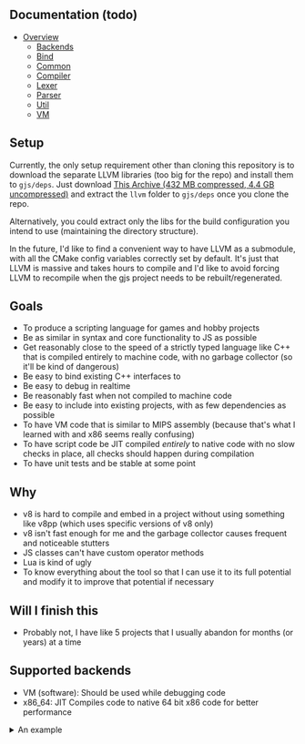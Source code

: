 ## Documentation (todo)
- [Overview](https://github.com/mdecicco/gjs/tree/master/src)
    - [Backends](https://github.com/mdecicco/gjs/tree/master/src/backends)
    - [Bind](https://github.com/mdecicco/gjs/tree/master/src/bind)
    - [Common](https://github.com/mdecicco/gjs/tree/master/src/common)
    - [Compiler](https://github.com/mdecicco/gjs/tree/master/src/compiler)
    - [Lexer](https://github.com/mdecicco/gjs/tree/master/src/lexer)
    - [Parser](https://github.com/mdecicco/gjs/tree/master/src/parser)
    - [Util](https://github.com/mdecicco/gjs/tree/master/src/util)
    - [VM](https://github.com/mdecicco/gjs/tree/master/src/vm)

## Setup
Currently, the only setup requirement other than cloning this repository is to download the separate LLVM libraries (too big for the repo) and install them to `gjs/deps`.
Just download [This Archive (432 MB compressed, 4.4 GB uncompressed)](https://www.mediafire.com/file/kicmp6mui2ka5dg/gjs.llvm.vs2019.rar/file) and extract the `llvm` folder to `gjs/deps` once you clone the repo.

Alternatively, you could extract only the libs for the build configuration you intend to use (maintaining the directory structure).

In the future, I'd like to find a convenient way to have LLVM as a submodule, with all the CMake config variables correctly set by default. It's just that LLVM is massive and takes hours to compile and I'd like to avoid forcing LLVM to recompile when the gjs project needs to be rebuilt/regenerated.

## Goals
- To produce a scripting language for games and hobby projects
- Be as similar in syntax and core functionality to JS as possible
- Get reasonably close to the speed of a strictly typed language like C++ that is compiled entirely to machine code, with no garbage collector (so it'll be kind of dangerous)
- Be easy to bind existing C++ interfaces to
- Be easy to debug in realtime
- Be reasonably fast when not compiled to machine code
- Be easy to include into existing projects, with as few dependencies as possible
- To have VM code that is similar to MIPS assembly (because that's what I learned with and x86 seems really confusing)
- To have script code be JIT compiled _entirely_ to native code with no slow checks in place, all checks should happen during compilation
- To have unit tests and be stable at some point

## Why
- v8 is hard to compile and embed in a project without using something like v8pp (which uses specific versions of v8 only)
- v8 isn't fast enough for me and the garbage collector causes frequent and noticeable stutters
- JS classes can't have custom operator methods
- Lua is kind of ugly
- To know everything about the tool so that I can use it to its full potential and modify it to improve that potential if necessary

## Will I finish this
- Probably not, I have like 5 projects that I usually abandon for months (or years) at a time

## Supported backends
- VM (software): Should be used while debugging code
- x86_64: JIT Compiles code to native 64 bit x86 code for better performance


<details>
  <summary>An example</summary>

#### The following script code:
```
void it() {
    array<f32> x;
    x.push(1.23f);
    x.push(x[0]);
    x[0] = 4.56f;
    foo f;
    f.x = 5;
    f.x += 5;
    if (x.length > 0) {
        print_foo(f);
        x.push(5.55f);
    }

    for(u8 i = 0;i < 10;i++) {
        x.push(i);
    }

    for(u8 i = 0;i < x.length;i++) {
        print_f32(i, x[i]);
    }
}
```

#### Gets compiled to the following:
```
0x000: term

[void it() -> null]
0x001: addui   $s0, $sp, 0             ;     array<f32> x;
0x002: addui   $v3, $zero, 145999
0x003: addu    $a0, $zero, $s0
0x004: addui   $a1, $zero, 145999
0x005: jal     0x7FF7DFCC2405          ; <- array array::constructor(data)
0x006: addu    $s1, $v0, $zero
0x007: addu    $s2, $s1, $zero
0x008: addui   $v3, $zero, 145999      ;     x.push(1.23f);
0x009: addu    $a0, $zero, $s0
0x00A: faddi   $f15, $zero, 1.230000
0x00B: mffp    $f15, $a1
0x00C: jal     0x7FF7DFCC341D          ; <- void array::push(subtype)
0x00D: addui   $s2, $zero, 0           ;     x.push(x[0]);
0x00E: cvt.i.u $s2
0x00F: addui   $v3, $zero, 145999
0x010: addu    $a0, $zero, $s0
0x011: addu    $a1, $zero, $s2
0x012: jal     0x7FF7DFCC275C          ; <- subtype array::operator [](u32)
0x013: addu    $s2, $v0, $zero
0x014: ld32    $f0, 0($s2)
0x015: addui   $v3, $zero, 145999
0x016: addu    $a0, $zero, $s0
0x017: mffp    $f0, $a1
0x018: jal     0x7FF7DFCC341D          ; <- void array::push(subtype)
0x019: addui   $s2, $zero, 0           ;     x[0] = 4.56f;
0x01A: cvt.i.u $s2
0x01B: addui   $v3, $zero, 145999
0x01C: addu    $a0, $zero, $s0
0x01D: addu    $a1, $zero, $s2
0x01E: jal     0x7FF7DFCC275C          ; <- subtype array::operator [](u32)
0x01F: addu    $s2, $v0, $zero
0x020: ld32    $f0, 0($s2)
0x021: faddi   $f0, $zero, 4.560000
0x022: st32    $f0, 0($s2)
0x023: addui   $s2, $sp, 32            ;     foo f;
0x024: addu    $a0, $zero, $s2
0x025: jal     0x7FF7DFCC25A4          ; <- foo foo::constructor()
0x026: addu    $s1, $v0, $zero
0x027: addu    $s3, $s1, $zero
0x028: addu    $a0, $zero, $s2         ;     f.x = 5;
0x029: jal     0x7FF7DFCC2EFA          ; <- i32 foo::get_x()
0x02A: addu    $s3, $v0, $zero
0x02B: addi    $s3, $zero, 5
0x02C: addu    $a0, $zero, $s2
0x02D: addu    $a1, $zero, $s3
0x02E: jal     0x7FF7DFCC1E6F          ; <- i32 foo::set_x(i32)
0x02F: addu    $s3, $v0, $zero
0x030: add     $s1, $s3, $zero
0x031: addu    $a0, $zero, $s2         ;     f.x += 5;
0x032: jal     0x7FF7DFCC2EFA          ; <- i32 foo::get_x()
0x033: addu    $s1, $v0, $zero
0x034: addi    $s3, $zero, 5
0x035: add     $s4, $s1, $s3
0x036: addu    $a0, $zero, $s2
0x037: addu    $a1, $zero, $s4
0x038: jal     0x7FF7DFCC1E6F          ; <- i32 foo::set_x(i32)
0x039: addu    $s4, $v0, $zero
0x03A: add     $s3, $s4, $zero
0x03B: addui   $v3, $zero, 145999      ;     if (x.length > 0) {
0x03C: addu    $a0, $zero, $s0
0x03D: jal     0x7FF7DFCC40F7          ; <- u32 array::get_length()
0x03E: addu    $s3, $v0, $zero
0x03F: addui   $s4, $zero, 0
0x040: cvt.i.u $s4
0x041: gt      $s1, $s3, $s4
0x042: bneqz   $s1, 0x4A
0x043: addu    $a0, $zero, $s2         ;         print_foo(f);
0x044: jal     0x7FF7DFCC141F          ; <- void print_foo(foo)
0x045: addui   $v3, $zero, 145999      ;         x.push(5.55f);
0x046: addu    $a0, $zero, $s0
0x047: faddi   $f15, $zero, 5.550000
0x048: mffp    $f15, $a1
0x049: jal     0x7FF7DFCC341D          ; <- void array::push(subtype)
0x04A: addui   $s2, $zero, 0           ;     for(u8 i = 0;i < 10;i++) {
0x04B: cvt.i.u $s2
0x04C: addu    $s1, $s2, $zero
0x04D: addui   $s2, $zero, 10
0x04E: cvt.i.u $s2
0x04F: lt      $s4, $s1, $s2
0x050: bneqz   $s4, 0x5D
0x051: mtfp    $s1, $f0                ;         x.push(i);
0x052: cvt.u.f $f0
0x053: addui   $v3, $zero, 145999
0x054: addu    $a0, $zero, $s0
0x055: mffp    $f0, $a1
0x056: jal     0x7FF7DFCC341D          ; <- void array::push(subtype)
0x057: addu    $s4, $s1, $zero         ;     for(u8 i = 0;i < 10;i++) {
0x058: addui   $s4, $zero, 1
0x059: cvt.i.u $s4
0x05A: addu    $s3, $s1, $s4
0x05B: addu    $s1, $s3, $zero
0x05C: jmp     0x4D
0x05D: addui   $s2, $zero, 0           ;     for(u8 i = 0;i < x.length;i++) {
0x05E: cvt.i.u $s2
0x05F: addu    $s1, $s2, $zero
0x060: addui   $v3, $zero, 145999
0x061: addu    $a0, $zero, $s0
0x062: jal     0x7FF7DFCC40F7          ; <- u32 array::get_length()
0x063: addu    $s2, $v0, $zero
0x064: addu    $s4, $s2, $zero
0x065: lt      $s2, $s1, $s4
0x066: bneqz   $s2, 0x0
0x067: addu    $s2, $s1, $zero         ;         print_f32(i, x[i]);
0x068: addui   $v3, $zero, 145999
0x069: addu    $a0, $zero, $s0
0x06A: addu    $a1, $zero, $s2
0x06B: jal     0x7FF7DFCC275C          ; <- subtype array::operator [](u32)
0x06C: addu    $s2, $v0, $zero
0x06D: ld32    $f0, 0($s2)
0x06E: addu    $a0, $zero, $s1
0x06F: fadd    $f0, $zero, $f0
0x070: jal     0x7FF7DFCC10DC          ; <- void print_f32(u8, f32)
0x071: addu    $s2, $s1, $zero         ;     for(u8 i = 0;i < x.length;i++) {
0x072: addui   $s2, $zero, 1
0x073: cvt.i.u $s2
0x074: addu    $s4, $s1, $s2
0x075: addu    $s1, $s4, $zero
0x076: jmp     0x60
```

#### With the following host code
```
class foo {
    public:
        foo() : x(0), y(0), z(0), w(0.0f) {
            printf("Construct foo\n");
        }
        ~foo() {
            printf("Destruct foo\n");
        }

        i32 t(i32 a, i32* b) {
            return printf("%d, %d, %d\n", y, a, *b);
        }

        static void static_func(i32 a) {
            printf("ayyy: %d\n", a);
        }
        f32 ft(f32 a) {
            return s = a;
        }

        operator i32() { return y; }

        i32 get_x() {
            return x;
        }
        i32 set_x(i32 _x) {
            return x = _x;
        }

        i32 x;
        i32 y;
        i32 z;
        f32 w;
        static f32 s;
};
f32 foo::s = 5.5;

void print_foo(const foo& f) {
    printf("foo: %d, %d, %d, %f\n", *f.x, f.y, f.z, f.w);
}

void print_f32(u8 i, f32 f) {
    printf("%d: %f\n", i, f);
}
// ...

vm_allocator* alloc = new basic_malloc_allocator();
vm_backend gen(alloc, 4096, 4096);
script_context ctx(&gen);

try {
    auto f = ctx.bind<foo>("foo");
    f.constructor();
    f.method("t", &foo::t);
    f.method("ft", &foo::ft);
    f.method("operator i32", &foo::operator i32);
    f.method("static_func", &foo::static_func);
    f.prop("x", &foo::get_x, &foo::set_x, bind::property_flags::pf_none);
    f.prop("y", &foo::y, bind::property_flags::pf_none);
    f.prop("z", &foo::z, bind::property_flags::pf_none);
    f.prop("w", &foo::w, bind::property_flags::pf_none);
    f.prop("s", &foo::s, bind::property_flags::pf_none);
    f.finalize();

    ctx.bind(print_foo, "print_foo");
    ctx.bind(print_f32, "print_f32");
} catch (bind_exception& e) {
    printf("%s\n", e.text.c_str());
}

ctx.add_code("test.gjs", src);
```

#### And executed with the following
```
script_function* func = ctx.function("it");
if (func) ctx.call<void>(func, nullptr);
```

#### Producing the following output
```
Construct foo
foo: 10, 0, 0, 0.000000
0: 4.560000
1: 1.230000
2: 5.550000
3: 0.000000
4: 1.000000
5: 2.000000
6: 3.000000
7: 4.000000
8: 5.000000
9: 6.000000
10: 7.000000
11: 8.000000
12: 9.000000
Destruct foo
```

Pretty neat

</details>
